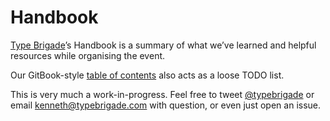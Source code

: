 # Handbook

[Type Brigade](http://typebrigade.com)’s Handbook is a summary of what we’ve learned and helpful resources while organising the event.

Our GitBook-style [table of contents](SUMMARY.md) also acts as a loose TODO list.

This is very much a work-in-progress. Feel free to tweet [@typebrigade](http://twitter.com/typebrigade) or email [kenneth@typebrigade.com](mailto:kenneth@typebrigade.com) with question, or even just open an issue.